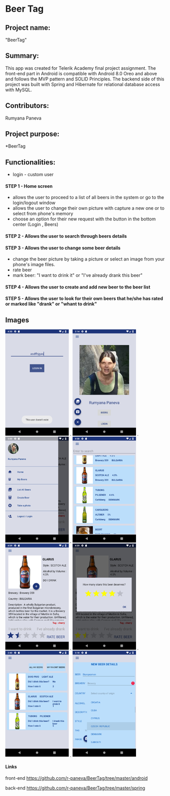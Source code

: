 <h1>Beer Tag </h1>

<h2>Project name:</h2>
"BeerTag"

<h2>Summary:</h2>
This app was created for Telerik Academy final project assignment. The front-end part in Android is compatible with Android 8.0 Oreo and above and follows the MVP pattern and SOLID Principles. The backend side of this project was built with Spring and Hibernate for relational database access with MySQL.


<h2>Contributors:</h2>
Rumyana Paneva


<h2>Project purpose:</h2>
*BeerTag 


<h2>Functionalities:</h2>
<ul><li>login - custom user</ul>

<h4>STEP 1 - Home screen </h4>
<ul>
<li> allows the user to proceed to a list of all beers in the system or go to the login/logout window
<li> allows the user to change their own picture with capture a new one or to select from phone's memory
<li> choose an option for their new request with the button in the bottom center  (Login , Beers)
</ul>

<h4>STEP 2 - Allows the user to search through beers details</h4>

<h4>STEP 3 - Allows the user to change some beer details</h4>

<ul>
<li> change the beer picture by taking a picture or select an image from your phone's image files.
<li> rate beer
<li> mark beer: "I want to drink it" or "I've already drank this beer" 
</ul>

<h4>STEP 4 - Allows the user to create and add new beer to the beer list</h4>

<h4>STEP 5 - Allows the user to look for their own beers that he/she has rated or marked like "drank" or "whant to drink" </h4>


<h2>Images</h2>

<img src="documentation/Screenshot_1546396257.png"  width="200">  . <img src="documentation/Screenshot_1546388099.png"  width="200">  .  <img src="documentation/Screenshot_1546398013.png" width="200">   .  <img src="documentation/Screenshot_1546397918.png"  width="200">
<img src="documentation/Screenshot_1546397955.png"  width="200">  . <img src="documentation/Screenshot_1546397969.png"  width="200">  .  <img src="documentation/Screenshot_1546389613.png" width="200">   .  <img src="documentation/Screenshot_1546399131.png"  width="200">

<h4>Links</h4>

front-end <a hrev>https://github.com/r-paneva/BeerTag/tree/master/android</a>

back-end <a hrev>https://github.com/r-paneva/BeerTag/tree/master/spring</a>
